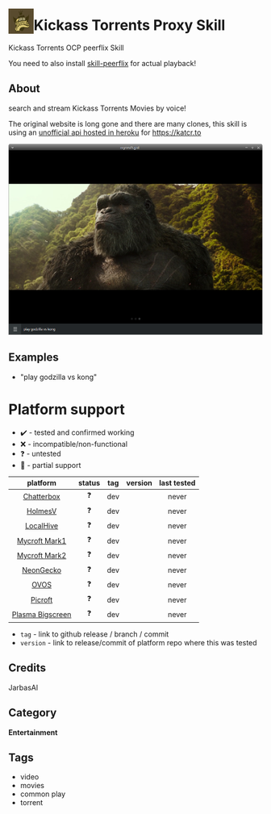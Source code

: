 # <img src='./ui/logo.png' width='50' height='50' style='vertical-align:bottom'/>Kickass Torrents Proxy Skill

Kickass Torrents OCP peerflix Skill

You need to also install [skill-peerflix](https://github.com/JarbasSkills/skill-peerflix) for actual playback!

## About

search and stream Kickass Torrents Movies by voice!

The original website is long gone and there are many clones, this skill is using an [unofficial api hosted in heroku](https://kickass-api-unofficial.herokuapp.com) for https://katcr.to

![](./gui.png)

## Examples

* "play godzilla vs kong"

# Platform support

- :heavy_check_mark: - tested and confirmed working
- :x: - incompatible/non-functional
- :question: - untested
- :construction: - partial support

|     platform    |   status   |  tag  | version | last tested | 
|:---------------:|:----------:|:-----:|:-------:|:-----------:|
|    [Chatterbox](https://hellochatterbox.com)   | :question: |  dev  |         |    never    | 
|     [HolmesV](https://github.com/HelloChatterbox/HolmesV)     | :question: |  dev  |         |    never    | 
|    [LocalHive](https://github.com/JarbasHiveMind/LocalHive)    | :question: |  dev  |         |    never    |  
|  [Mycroft Mark1](https://github.com/MycroftAI/enclosure-mark1)    | :question: |  dev  |         |    never    | 
|  [Mycroft Mark2](https://github.com/MycroftAI/hardware-mycroft-mark-II)    | :question: |  dev  |         |    never    |  
|    [NeonGecko](https://neon.ai)      | :question: |  dev  |         |    never    |   
|       [OVOS](https://github.com/OpenVoiceOS)        | :question: |  dev  |         |    never    |    
|     [Picroft](https://github.com/MycroftAI/enclosure-picroft)       | :question: |  dev  |         |    never    |  
| [Plasma Bigscreen](https://plasma-bigscreen.org/)  | :question: |  dev  |         |    never    |  

- `tag` - link to github release / branch / commit
- `version` - link to release/commit of platform repo where this was tested

## Credits
JarbasAl

## Category
**Entertainment**

## Tags
- video
- movies
- common play
- torrent
